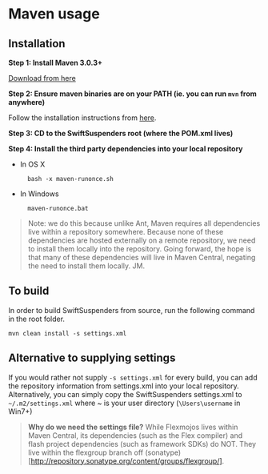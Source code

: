 Maven usage
=====

Installation
------

__Step 1: Install Maven 3.0.3+__

[Download from here](http://maven.apache.org/download.html)

__Step 2: Ensure maven binaries are on your PATH (ie. you can run `mvn` from anywhere)__

Follow the installation instructions from [here](http://maven.apache.org/download.html#Installation).

__Step 3: CD to the SwiftSuspenders root (where the POM.xml lives)__

__Step 4: Install the third party dependencies into your local repository__

* In OS X

		bash -x maven-runonce.sh

* In Windows 
	
		maven-runonce.bat

>Note: we do this because unlike Ant, Maven requires all dependencies live within a repository somewhere. Because none of these dependencies are hosted externally on a remote repository, we need to install them locally into the repository. Going forward, the hope is that many of these dependencies will live in Maven Central, negating the need to install them locally. JM.

	
To build
-----
In order to build SwiftSuspenders from source, run the following command in the root folder.

	mvn clean install -s settings.xml
	
	
Alternative to supplying settings
-----
If you would rather not supply `-s settings.xml` for every build, you can add the repository information from settings.xml into your local repository. Alternatively, you can simply copy the SwiftSuspenders settings.xml to `~/.m2/settings.xml` where ~ is your user directory (`\Users\username` in Win7+)
 
> __Why do we need the settings file?__ While Flexmojos lives within Maven Central, its dependencies (such as the Flex compiler) and flash project dependencies (such as framework SDKs) do NOT. They live within the flexgroup branch off (sonatype)[http://repository.sonatype.org/content/groups/flexgroup/].   